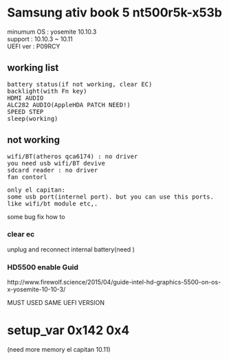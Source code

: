 <h1>Samsung ativ book 5 nt500r5k-x53b</h1>

minumum OS : yosemite 10.10.3<br />
support : 10.10.3 ~ 10.11<br />
UEFI ver : P09RCY<br />



<h2>working list</h2>
<pre>
battery status(if not working, clear EC)
backlight(with Fn key)
HDMI AUDIO
ALC282 AUDIO(AppleHDA PATCH NEED!)
SPEED STEP
sleep(working)
</pre>

<h2>not working</h2>
<pre>
wifi/BT(atheros qca6174) : no driver
you need usb wifi/BT devive
sdcard reader : no driver
fan contorl
</pre>

<pre>
only el capitan:
some usb port(internel port). but you can use this ports.
like wifi/bt module etc,.
</pre>

some bug fix how to

<h3>clear ec</h3>
unplug and reconnect internal battery(need )

<h3>HD5500 enable Guid</h3>
http://www.firewolf.science/2015/04/guide-intel-hd-graphics-5500-on-os-x-yosemite-10-10-3/

MUST USED SAME UEFI VERSION

<h1>setup_var 0x142 0x4</h1>
(need more memory el capitan 10.11)